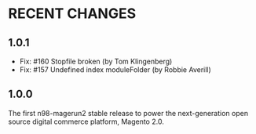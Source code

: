 RECENT CHANGES
==============

1.0.1
-----

* Fix: #160 Stopfile broken (by Tom Klingenberg)
* Fix: #157 Undefined index moduleFolder (by Robbie Averill)


1.0.0
-----

The first n98-magerun2 stable release to power the next-generation
open source digital commerce platform, Magento 2.0.




